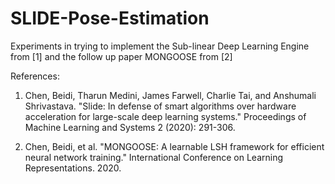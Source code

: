 # SLIDE-Pose-Estimation

Experiments in trying to implement the Sub-linear Deep Learning Engine from [1] and the follow up paper MONGOOSE from [2]


References:

1. Chen, Beidi, Tharun Medini, James Farwell, Charlie Tai, and Anshumali Shrivastava. 
"Slide: In defense of smart algorithms over hardware acceleration for large-scale deep learning systems." 
Proceedings of Machine Learning and Systems 2 (2020): 291-306.

2. Chen, Beidi, et al. "MONGOOSE: A learnable LSH framework for efficient neural network training." 
International Conference on Learning Representations. 2020.
